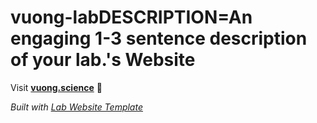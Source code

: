 
# vuong-labDESCRIPTION=An engaging 1-3 sentence description of your lab.'s Website

Visit **[vuong.science](https://vuong.science)** 🚀

_Built with [Lab Website Template](https://greene-lab.gitbook.io/lab-website-template-docs)_
